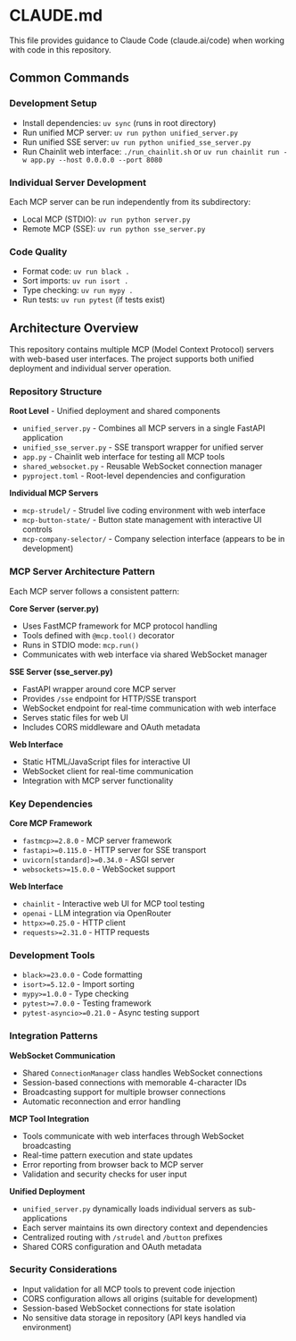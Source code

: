 # CLAUDE.md

This file provides guidance to Claude Code (claude.ai/code) when working with code in this repository.

## Common Commands

### Development Setup
- Install dependencies: `uv sync` (runs in root directory)
- Run unified MCP server: `uv run python unified_server.py`
- Run unified SSE server: `uv run python unified_sse_server.py`
- Run Chainlit web interface: `./run_chainlit.sh` or `uv run chainlit run -w app.py --host 0.0.0.0 --port 8080`

### Individual Server Development
Each MCP server can be run independently from its subdirectory:
- Local MCP (STDIO): `uv run python server.py`
- Remote MCP (SSE): `uv run python sse_server.py`

### Code Quality
- Format code: `uv run black .`
- Sort imports: `uv run isort .`
- Type checking: `uv run mypy .`
- Run tests: `uv run pytest` (if tests exist)

## Architecture Overview

This repository contains multiple MCP (Model Context Protocol) servers with web-based user interfaces. The project supports both unified deployment and individual server operation.

### Repository Structure

**Root Level** - Unified deployment and shared components
- `unified_server.py` - Combines all MCP servers in a single FastAPI application
- `unified_sse_server.py` - SSE transport wrapper for unified server
- `app.py` - Chainlit web interface for testing all MCP tools
- `shared_websocket.py` - Reusable WebSocket connection manager
- `pyproject.toml` - Root-level dependencies and configuration

**Individual MCP Servers**
- `mcp-strudel/` - Strudel live coding environment with web interface
- `mcp-button-state/` - Button state management with interactive UI controls
- `mcp-company-selector/` - Company selection interface (appears to be in development)

### MCP Server Architecture Pattern

Each MCP server follows a consistent pattern:

**Core Server (server.py)**
- Uses FastMCP framework for MCP protocol handling
- Tools defined with `@mcp.tool()` decorator
- Runs in STDIO mode: `mcp.run()`
- Communicates with web interface via shared WebSocket manager

**SSE Server (sse_server.py)**
- FastAPI wrapper around core MCP server
- Provides `/sse` endpoint for HTTP/SSE transport
- WebSocket endpoint for real-time communication with web interface
- Serves static files for web UI
- Includes CORS middleware and OAuth metadata

**Web Interface**
- Static HTML/JavaScript files for interactive UI
- WebSocket client for real-time communication
- Integration with MCP server functionality

### Key Dependencies

**Core MCP Framework**
- `fastmcp>=2.8.0` - MCP server framework
- `fastapi>=0.115.0` - HTTP server for SSE transport
- `uvicorn[standard]>=0.34.0` - ASGI server
- `websockets>=15.0.0` - WebSocket support

**Web Interface**
- `chainlit` - Interactive web UI for MCP tool testing
- `openai` - LLM integration via OpenRouter
- `httpx>=0.25.0` - HTTP client
- `requests>=2.31.0` - HTTP requests

### Development Tools
- `black>=23.0.0` - Code formatting
- `isort>=5.12.0` - Import sorting  
- `mypy>=1.0.0` - Type checking
- `pytest>=7.0.0` - Testing framework
- `pytest-asyncio>=0.21.0` - Async testing support

### Integration Patterns

**WebSocket Communication**
- Shared `ConnectionManager` class handles WebSocket connections
- Session-based connections with memorable 4-character IDs
- Broadcasting support for multiple browser connections
- Automatic reconnection and error handling

**MCP Tool Integration**
- Tools communicate with web interfaces through WebSocket broadcasting
- Real-time pattern execution and state updates
- Error reporting from browser back to MCP server
- Validation and security checks for user input

**Unified Deployment**
- `unified_server.py` dynamically loads individual servers as sub-applications
- Each server maintains its own directory context and dependencies
- Centralized routing with `/strudel` and `/button` prefixes
- Shared CORS configuration and OAuth metadata

### Security Considerations
- Input validation for all MCP tools to prevent code injection
- CORS configuration allows all origins (suitable for development)
- Session-based WebSocket connections for state isolation
- No sensitive data storage in repository (API keys handled via environment)